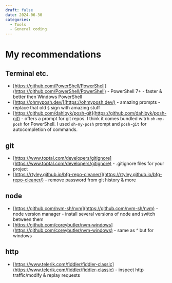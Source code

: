 ```yaml
---
draft: false
date: 2024-06-30
categories:
  - Tools
  - General coding
---
```


# My recommendations
## Terminal etc.
- [https://github.com/PowerShell/PowerShell](https://github.com/PowerShell/PowerShell) - PowerShell 7+ - faster & better then Windows PowerShell
- [https://ohmyposh.dev/](https://ohmyposh.dev/) - amazing prompts - replace that old `$` sign with amazing stuff
- [https://github.com/dahlbyk/posh-git](https://github.com/dahlbyk/posh-git) - offers a prompt for git repos. I think it comes bundled witrh `oh-my-posh` for PowerShell. I used `oh-my-posh` prompt and `posh-git` for autocompletion of commands.

## git
- [https://www.toptal.com/developers/gitignore](https://www.toptal.com/developers/gitignore) - .gitignore files for your project
- [https://rtyley.github.io/bfg-repo-cleaner/](https://rtyley.github.io/bfg-repo-cleaner/) - remove password from git history & more

## node
- [https://github.com/nvm-sh/nvm](https://github.com/nvm-sh/nvm) - node version manager - install several versions of node and switch between them
- [https://github.com/coreybutler/nvm-windows](https://github.com/coreybutler/nvm-windows) - same as ^ but for windows

## http
- [https://www.telerik.com/fiddler/fiddler-classic](https://www.telerik.com/fiddler/fiddler-classic) - inspect http traffic/modify & replay requests
